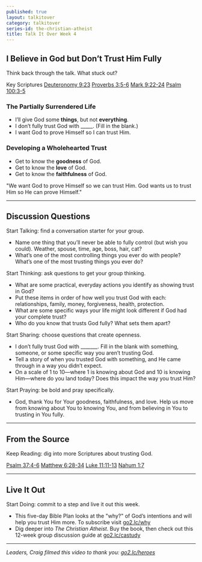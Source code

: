 ```yaml
---
published: true
layout: talkitover
category: talkitover
series-id: the-christian-atheist
title: Talk It Over Week 4
---
```


## I Believe in God but Don’t Trust Him Fully
<p class="lead">Think back through the talk. What stuck out?</p> 

Key Scriptures
[Deuteronomy 9:23](https://www.bible.com/bible/111/deu.9.23.niv) [Proverbs 3:5-6](https://www.bible.com/bible/111/pro.3.5-6.niv) [Mark 9:22-24](https://www.bible.com/bible/111/mrk.9.22-24.niv) [Psalm 100:3-5](https://www.bible.com/bible/111/psa.100.3-5.niv)

### The Partially Surrendered Life

* I’ll give God some **things**, but not **everything**.
* I don’t fully trust God with _____. (Fill in the blank.)
* I want God to prove Himself so I can trust Him.

### Developing a Wholehearted Trust

* Get to know the **goodness** of God.
* Get to know the **love** of God.
* Get to know the **faithfulness** of God.

"We want God to prove Himself so we can trust Him. God wants us to trust Him so He can prove Himself."

* * *

## Discussion Questions
<p class="lead">Start Talking: find a conversation starter for your group.</p> 

* Name one thing that you’ll never be able to fully control (but wish you could). Weather, spouse, time, age, boss, hair, cat?
* What’s one of the most controlling things you ever do with people? What’s one of the most trusting things you ever do?

<p class="lead">Start Thinking: ask questions to get your group thinking.</p> 

* What are some practical, everyday actions you identify as showing trust in God?
* Put these items in order of how well you trust God with each: relationships, family, money, forgiveness, health, protection.
* What are some specific ways your life might look different if God had your complete trust?
* Who do you know that trusts God fully? What sets them apart?
 
<p class="lead">Start Sharing: choose questions that create openness.</p> 

* I don’t fully trust God with _______. Fill in the blank with something, someone, or some specific way you aren’t trusting God.
* Tell a story of when you trusted God with something, and He came through in a way you didn’t expect.
* On a scale of 1 to 10—where 1 is knowing about God and 10 is knowing Him—where do you land today? Does this impact the way you trust Him?

<p class="lead">Start Praying: be bold and pray specifically.</p> 

* God, thank You for Your goodness, faithfulness, and love. Help us move from knowing about You to knowing You, and from believing in You to trusting in You fully.

* * *

## From the Source
<p class="lead">Keep Reading: dig into more Scriptures about trusting God.</p>

[Psalm 37:4-6](https://www.bible.com/bible/111/psa.37.4-6.niv) [Matthew 6:28-34](https://www.bible.com/bible/111/mat.6.28-34.niv) [Luke 11:11-13](https://www.bible.com/bible/111/luk.11.11-13.niv) [Nahum 1:7](https://www.bible.com/bible/111/nah.1.7.niv)

* * *

## Live It Out
<p class="lead">Start Doing: commit to a step and live it out this week.</p>

* This five-day Bible Plan looks at the "why?" of God’s intentions and will help you trust Him more. To subscribe visit [go2.lc/why](http://go2.lc/why)
* Dig deeper into _The Christian Atheist_. Buy the book, then check out this 12-week group discussion guide at [go2.lc/castudy](http://go2.lc/castudy)

* * *

_Leaders, Craig filmed this video to thank you: [go2.lc/heroes](http://leaders.lifechurch.tv/you-are-the-heroes/)_
